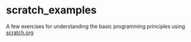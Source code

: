 # scratch_examples

A few exercises for understanding the basic programming principles using [scratch.org](https://scratch.mit.edu/)
